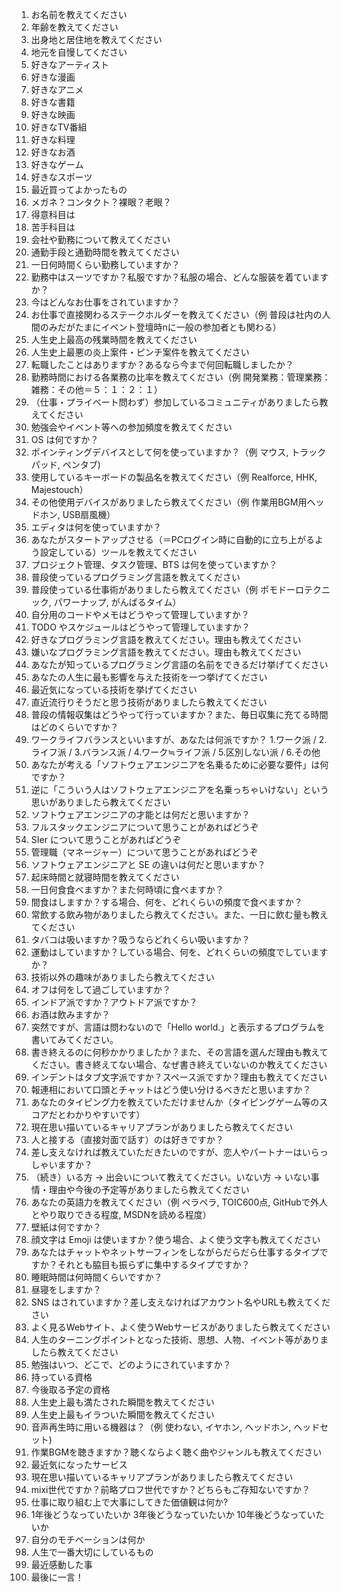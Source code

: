 

1.   お名前を教えてください    
2.   年齢を教えてください     
3.   出身地と居住地を教えてください
4.   地元を自慢してください     
5.   好きなアーティスト       
6.   好きな漫画              
7.   好きなアニメ             
8.   好きな書籍              
9.   好きな映画           
10.   好きなTV番組
11.   好きな料理
12.   好きなお酒
13.   好きなゲーム
14.   好きなスポーツ
15.   最近買ってよかったもの       
16.   メガネ？コンタクト？裸眼？老眼？
17.   得意科目は           
18.   苦手科目は           
19.   会社や勤務について教えてください                               
20.   通勤手段と通勤時間を教えてください                       
21.   一日何時間くらい勤務していますか？                       
22.   勤務中はスーツですか？私服ですか？私服の場合、どんな服装を着ていますか？    
23.   今はどんなお仕事をされていますか？                       
24.   お仕事で直接関わるステークホルダーを教えてください（例 普段は社内の人間のみだがたまにイベント登壇時nに一般の参加者とも関わる）
25.   人生史上最高の残業時間を教えてください           
26.   人生史上最悪の炎上案件・ピンチ案件を教えてください               
27.   転職したことはありますか？あるなら今まで何回転職しましたか？          
28.   勤務時間における各業務の比率を教えてください（例 開発業務：管理業務：雑務：その他＝５：１：２：１）
29.   （仕事・プライベート問わず）参加しているコミュニティがありましたら教えてください
30.   勉強会やイベント等への参加頻度を教えてください                 
31.   OS は何ですか？                               
32.   ポインティングデバイスとして何を使っていますか？（例 マウス, トラックパッド, ペンタブ)
33.   使用しているキーボードの製品名を教えてください（例 Realforce, HHK, Majestouch）
34.   その他使用デバイスがありましたら教えてください（例 作業用BGM用ヘッドホン, USB扇風機）
35.   エディタは何を使っていますか？                     
36.   あなたがスタートアップさせる（＝PCログイン時に自動的に立ち上がるよう設定している）ツールを教えてください
37.   プロジェクト管理、タスク管理、BTS は何を使っていますか？          
38.   普段使っているプログラミング言語を教えてください                
39.   普段使っている仕事術がありましたら教えてください（例 ポモドーロテクニック, パワーナップ, がんばるタイム）
40.   自分用のコードやメモはどうやって管理していますか？               
41.   TODO やスケジュールはどうやって管理していますか？             
42.   好きなプログラミング言語を教えてください。理由も教えてください         
43.   嫌いなプログラミング言語を教えてください。理由も教えてください         
44.   あなたが知っているプログラミング言語の名前をできるだけ挙げてください      
45.   あなたの人生に最も影響を与えた技術を一つ挙げてください             
46.   最近気になっている技術を挙げてください                     
47.   直近流行りそうだと思う技術がありましたら教えてください             
48.   普段の情報収集はどうやって行っていますか？また、毎日収集に充てる時間はどのくらいですか？
49.   ワークライフバランスといいますが、あなたは何派ですか？ 1.ワーク派 / 2.ライフ派 / 3.バランス派 / 4.ワーク≒ライフ派 / 5.区別しない派 / 6.その他
50.   あなたが考える「ソフトウェアエンジニアを名乗るために必要な要件」は何ですか？  
51.   逆に「こういう人はソフトウェアエンジニアを名乗っちゃいけない」という思いがありましたら教えてください
52.   ソフトウェアエンジニアの才能とは何だと思いますか？               
53.   フルスタックエンジニアについて思うことがあればどうぞ              
54.   SIer について思うことがあればどうぞ                    
55.   管理職（マネージャー）について思うことがあればどうぞ              
56.   ソフトウェアエンジニアと SE の違いは何だと思いますか？                                    
57.   起床時間と就寝時間を教えてください                       
58.   一日何食食べますか？また何時頃に食べますか？                  
59.   間食はしますか？する場合、何を、どれくらいの頻度で食べますか？         
60.   常飲する飲み物がありましたら教えてください。また、一日に飲む量も教えてください 
61.   タバコは吸いますか？吸うならどれくらい吸いますか？               
62.   運動はしていますか？している場合、何を、どれくらいの頻度でしていますか？    
63.   技術以外の趣味がありましたら教えてください                   
64.   オフは何をして過ごしていますか？                        
65.   インドア派ですか？アウトドア派ですか？                     
66.   お酒は飲みますか？                               
67.   突然ですが、言語は問わないので「Hello world.」と表示するプログラムを書いてみてください。
68.   書き終えるのに何秒かかりましたか？また、その言語を選んだ理由も教えてください。書き終えてない場合、なぜ書き終えていないのか教えてください
69.   インデントはタブ文字派ですか？スペース派ですか？理由も教えてください      
70.   報連相において口頭とチャットはどう使い分けるべきだと思いますか？        
71.   あなたのタイピング力を教えていただけませんか（タイピングゲーム等のスコアだとわかりやすいです）
72.   現在思い描いているキャリアプランがありましたら教えてください          
73.   人と接する（直接対面で話す）のは好きですか？                  
74.   差し支えなければ教えていただきたいのですが、恋人やパートナーはいらっしゃいますか？
75.   （続き）いる方 → 出会いについて教えてください。いない方 → いない事情・理由や今後の予定等がありましたら教えてください
76.   あなたの英語力を教えてください（例 ペラペラ, TOIC600点, GitHubで外人とやり取りできる程度, MSDNを読める程度）
77.   壁紙は何ですか？                                
78.   顔文字は Emoji は使いますか？使う場合、よく使う文字も教えてください   
79.   あなたはチャットやネットサーフィンをしながらだらだら仕事するタイプですか？それとも脇目も振らずに集中するタイプですか？
80.   睡眠時間は何時間くらいですか？                         
81.   昼寝をしますか？                                
82.   SNS はされていますか？差し支えなければアカウント名やURLも教えてください 
83.   よく見るWebサイト、よく使うWebサービスがありましたら教えてください    
84.   人生のターニングポイントとなった技術、思想、人物、イベント等がありましたら教えてください
85.   勉強はいつ、どこで、どのようにされていますか？                 
86.   持っている資格                                 
87.   今後取る予定の資格                               
88.   人生史上最も満たされた瞬間を教えてください                   
89.   人生史上最もイラついた瞬間を教えてください                   
90.   音声再生時に用いる機器は？（例 使わない, イヤホン, ヘッドホン, ヘッドセット)
91.   作業BGMを聴きますか？聴くならよく聴く曲やジャンルも教えてください      
92.   最近気になったサービス
93.   現在思い描いているキャリアプランがありましたら教えてください
94.   mixi世代ですか？前略プロフ世代ですか？どちらもご存知ないですか？
95.    仕事に取り組む上で大事にしてきた価値観は何か? 
96.    1年後どうなっていたいか 3年後どうなっていたいか 10年後どうなっていたいか 
97.   自分のモチベーションは何か
98.   人生で一番大切にしているもの 
99.   最近感動した事
100.   最後に一言！

